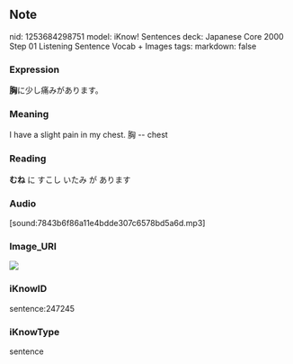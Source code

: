 ## Note
nid: 1253684298751
model: iKnow! Sentences
deck: Japanese Core 2000 Step 01 Listening Sentence Vocab + Images
tags: 
markdown: false

### Expression
<!DOCTYPE html>
<title></title>
<b>胸</b>に少し痛みがあります。



### Meaning
I have a slight pain in my chest.
胸 -- chest

### Reading
<!DOCTYPE html>
<title></title>
<b>むね</b> に すこし いたみ が あります



### Audio
[sound:7843b6f86a11e4bdde307c6578bd5a6d.mp3]

### Image_URI
<!DOCTYPE html>
<title></title>
<img src="74a3e315df21b59441559f7ae880f025.jpg">



### iKnowID
sentence:247245

### iKnowType
sentence
